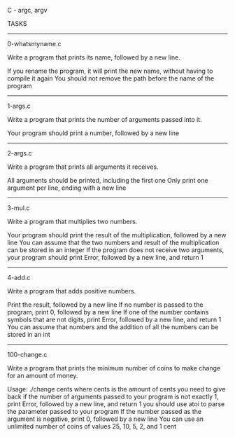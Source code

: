 C - argc, argv

TASKS

-----------------------------------------------------------

0-whatsmyname.c

Write a program that prints its name, followed by a new line.

If you rename the program, it will print the new name, without having to compile it again
You should not remove the path before the name of the program

-----------------------------------------------------------
1-args.c

Write a program that prints the number of arguments passed into it.

Your program should print a number, followed by a new line

-----------------------------------------------------------
2-args.c

Write a program that prints all arguments it receives.

All arguments should be printed, including the first one
Only print one argument per line, ending with a new line

-----------------------------------------------------------
3-mul.c

Write a program that multiplies two numbers.

Your program should print the result of the multiplication, followed by a new line
You can assume that the two numbers and result of the multiplication can be stored in an integer
If the program does not receive two arguments, your program should print Error, followed by a new line, and return 1

-----------------------------------------------------------
4-add.c

Write a program that adds positive numbers.

Print the result, followed by a new line
If no number is passed to the program, print 0, followed by a new line
If one of the number contains symbols that are not digits, print Error, followed by a new line, and return 1
You can assume that numbers and the addition of all the numbers can be stored in an int

-----------------------------------------------------------
100-change.c

Write a program that prints the minimum number of coins to make change for an amount of money.

Usage: ./change cents
where cents is the amount of cents you need to give back
if the number of arguments passed to your program is not exactly 1, print Error, followed by a new line, and return 1
you should use atoi to parse the parameter passed to your program
If the number passed as the argument is negative, print 0, followed by a new line
You can use an unlimited number of coins of values 25, 10, 5, 2, and 1 cent
